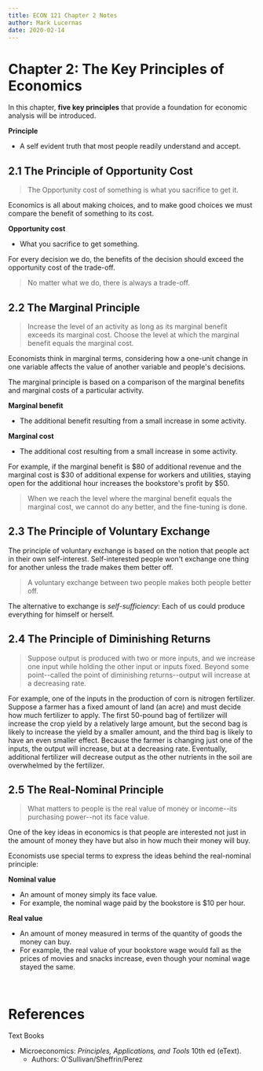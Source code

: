 ```yaml
---
title: ECON 121 Chapter 2 Notes
author: Mark Lucernas
date: 2020-02-14
---
```


# Chapter 2: The Key Principles of Economics

In this chapter, **five key principles** that provide a foundation for economic
analysis will be introduced.

<a name="principle">**Principle**</a>

  - A self evident truth that most people readily understand and accept.

## 2.1 The Principle of Opportunity Cost

> The Opportunity cost of something is what you sacrifice to get it.

Economics is all about making choices, and to make good choices we must compare
the benefit of something to its cost.

<a name="opportunity-cost">**Opportunity cost**</a>

  - What you sacrifice to get something.

For every decision we do, the benefits of the decision should exceed the
opportunity cost of the trade-off.

> No matter what we do, there is always a trade-off.

## 2.2 The Marginal Principle

> Increase the level of an activity as long as its marginal benefit exceeds its
marginal cost. Choose the level at which the marginal benefit equals the
marginal cost.

Economists think in marginal terms, considering how a one-unit change in one
variable affects the value of another variable and people's decisions.

The marginal principle is based on a comparison of the marginal benefits and
marginal costs of a particular activity.

<a name="marginal-benefit">**Marginal benefit**</a>

  - The additional benefit resulting from a small increase in some activity.

<a name="marginal-cost">**Marginal cost**</a>

  - The additional cost resulting from a small increase in some activity.

For example, if the marginal benefit is $80 of additional revenue and the
marginal cost is $30 of additional expense for workers and utilities, staying
open for the additional hour increases the bookstore's profit by $50.

> When we reach the level where the marginal benefit equals the marginal cost,
we cannot do any better, and the fine-tuning is done.

## 2.3 The Principle of Voluntary Exchange

The principle of voluntary exchange is based on the notion that people act in
their own self-interest. Self-interested people won't exchange one thing for
another unless the trade makes them better off.

> A voluntary exchange between two people makes both people better off.

The alternative to exchange is _self-sufficiency_: Each of us could produce
everything for himself or herself.

## 2.4 The Principle of Diminishing Returns

> Suppose output is produced with two or more inputs, and we increase one input
while holding the other input or inputs fixed. Beyond some point--called the point
of diminishing returns--output will increase at a decreasing rate.

For example, one of the inputs in the production of corn is nitrogen fertilizer.
Suppose a farmer has a fixed amount of land (an acre) and must decide how much
fertilizer to apply. The first 50-pound bag of fertilizer will increase the crop
yield by a relatively large amount, but the second bag is likely to increase the
yield by a smaller amount, and the third bag is likely to have an even smaller
effect. Because the farmer is changing just one of the inputs, the output will
increase, but at a decreasing rate. Eventually, additional fertilizer will
decrease output as the other nutrients in the soil are overwhelmed by the
fertilizer.

## 2.5 The Real-Nominal Principle

> What matters to people is the real value of money or income--its purchasing
power--not its face value.

One of the key ideas in economics is that people are interested not just in the
amount of money they have but also in how much their money will buy.

Economists use special terms to express the ideas behind the real-nominal
principle:

<a name="nominal-value">**Nominal value**</a>

  - An amount of money simply its face value.
  - For example, the nominal wage paid by the bookstore is $10 per hour.

<a name="real-value">**Real value**</a>

  - An amount of money measured in terms of the quantity of goods the money can
    buy.
  - For example, the real value of your bookstore wage would fall as the prices
    of movies and snacks increase, even though your nominal wage stayed the
    same.

<br>

# References

Text Books

  * Microeconomics: _Principles, Applications, and Tools_ 10th ed (eText).
    - Authors: O'Sullivan/Sheffrin/Perez
